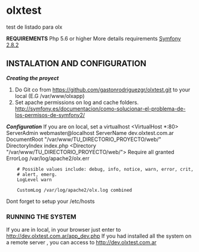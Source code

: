 # olxtest
test de listado para olx


**REQUIREMENTS**
Php 5.6 or higher
More details requirements [Symfony 2.8.2](http://symfony.com/doc/current/book/installation.html)

## INSTALATION AND CONFIGURATION
_**Creating the proyect**_
1) Do Git co from https://github.com/gastonrodriguezgr/olxtest.git to your local (E.G /var/www/olxapp)
2) Set apache permissions on log and cache folders. http://symfony.es/documentacion/como-solucionar-el-problema-de-los-permisos-de-symfony2/

_**Configuration**_
If you are on local, set a virtualhost
<VirtualHost *:80>
        ServerAdmin webmaster@localhost
        ServerName dev.olxtest.com.ar
        DocumentRoot "/var/www/TU_DIRECTORIO_PROYECTO/web/"
        DirectoryIndex index.php
        <Directory "/var/www/TU_DIRECTORIO_PROYECTO/web/">
                Require all granted
        </Directory>
        ErrorLog /var/log/apache2/olx.err

        # Possible values include: debug, info, notice, warn, error, crit,
        # alert, emerg.
        LogLevel warn

        CustomLog /var/log/apache2/olx.log combined
</VirtualHost>

Dont forget to setup your /etc/hosts

### RUNNING THE SYSTEM
If you are in local, in your browser just enter to http://dev.olxtest.com.ar/app_dev.php
If you had installed all the system on a remote server , you can access to http://dev.olxtest.com.ar
